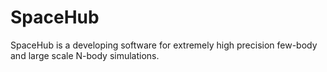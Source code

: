 # SpaceHub

SpaceHub is a developing software for extremely high precision few-body and large scale N-body simulations. 
